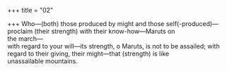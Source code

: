 +++
title = "02"

+++
Who—(both) those produced by might and those self(-produced)— proclaim (their strength) with their know-how—Maruts on  
the march—  
with regard to your will—its strength, o Maruts, is not to be assailed; with regard to their giving, their might—that (strength) is like  
unassailable mountains.  